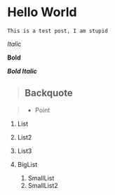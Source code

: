 # Hello World

`This is a test post, I am stupid`

_Italic_

**Bold**

**_Bold Italic_**

> ## Backquote

> - Point

1. List
2. List2
3. List3

4. BigList
   1. SmallList
   2. SmallList2
